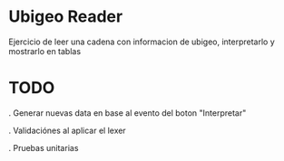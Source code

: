# Ubigeo Reader

Ejercicio de leer una cadena con informacion de ubigeo, interpretarlo y mostrarlo en tablas

# TODO

. Generar nuevas data en base al evento del boton "Interpretar"

. Validaciónes al aplicar el lexer

. Pruebas unitarias
